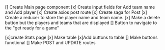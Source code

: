 [] Create Main page component
    [x] Create input fields for Add team name and Add player
    [x] Create axios post route
        [x] Create saga for Post
        [x] Create a reducer to store the player name and team name. 
        [x] Make a delete button but the players and teams that are displayed
        [] Button to navigate to the "get ready for a game"

[x]create Stats page 
    [x] Make table
    [x]Add buttons to table
        [] Make buttons functional
        [] Make POST and UPDATE routes 
